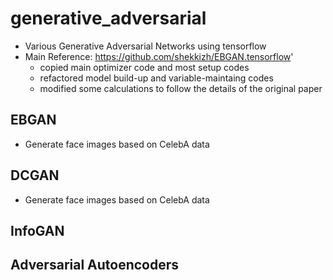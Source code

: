# generative_adversarial
* Various Generative Adversarial Networks using tensorflow
* Main Reference: https://github.com/shekkizh/EBGAN.tensorflow'
  * copied main optimizer code and most setup codes
  * refactored model build-up and variable-maintaing codes
  * modified some calculations to follow the details of the original paper

## EBGAN
* Generate face images based on CelebA data
## DCGAN
* Generate face images based on CelebA data
## InfoGAN

## Adversarial Autoencoders
